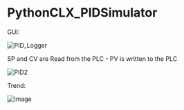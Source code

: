 # PythonCLX_PIDSimulator


GUI:


![PID_Logger](https://github.com/Destination2Unknown/PythonCLX_PIDSimulator/assets/92536730/69efe7f1-563f-4353-b4f1-7f9612cceca8)



SP and CV are Read from the PLC - PV is written to the PLC


![PID2](https://user-images.githubusercontent.com/92536730/154962569-95818268-1a2a-4ed5-b7cf-19ce847b40db.png)


Trend:


![image](https://user-images.githubusercontent.com/92536730/154958077-527e4e79-6add-4fdc-bab9-9b7ee979cb87.png)
